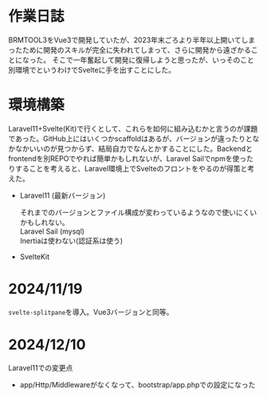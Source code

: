# 作業日誌

BRMTOOL3をVue3で開発していたが、2023年末ごろより半年以上開いてしまったために開発のスキルが完全に失われてしまって、さらに開発から遠ざかることになった。
そこで一年奮起して開発に復帰しようと思ったが、いっそのこと別環境でというわけでSvelteに手を出すことにした。

# 環境構築

Laravel11+Svelte(Kit)で行くとして、これらを如何に組み込むかと言うのが課題であった。GitHub上にはいくつかscaffoldはあるが、バージョンが違ったりとなかなかいいのが見つからず、結局自力でなんとかすることにした。Backendとfrontendを別REPOでやれば簡単かもしれないが、Laravel Sailでnpmを使ったりすることを考えると、Laravel環境上でSvelteのフロントをやるのが得策と考えた。

- Laravel11 (最新バージョン)

    それまでのバージョンとファイル構成が変わっているようなので使いにくいかもしれない。<br>
    Laravel Sail (mysql)<br>
    Inertiaは使わない(認証系は使う)

- SvelteKit

# 2024/11/19
``svelte-splitpane``を導入。Vue3バージョンと同等。

# 2024/12/10

Laravel11での変更点

- app/Http/Middlewareがなくなって、bootstrap/app.phpでの設定になった